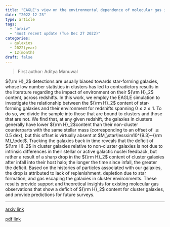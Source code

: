 ```yaml
---
title: "EAGLE's view on the environmental dependence of molecular gas in star-forming galaxies"
date: "2022-12-23"
type: article
tags:
  - "arxiv"
  - "most recent update (Tue Dec 27 2022)"
categories:
  - galaxies
  - 2022(year)
  - 12(month)
draft: false
---
```


> First author: Aditya Manuwal

 ${\rm H}_2$ detections are usually biased towards star-forming galaxies,
whose low number statistics in clusters has led to contradictory results in the
literature regarding the impact of environment on their ${\rm H}_2$ content,
across redshifts. In this work, we employ the EAGLE simulation to investigate
the relationship between the ${\rm H}_2$ content of star-forming galaxies and
their environment for redshifts spanning $0\leq z\leq 1$. To do so, we divide
the sample into those that are bound to clusters and those that are not. We
find that, at any given redshift, the galaxies in clusters generally have lower
${\rm H}_2$content than their non-cluster counterparts with the same stellar
mass (corresponding to an offset of $\lesssim 0.5$ dex), but this offset is
virtually absent at $M_\star\lesssim10^{9.3}~{\rm M}_\odot$. Tracking the
galaxies back in time reveals that the deficit of ${\rm H}_2$ in cluster
galaxies relative to non-cluster galaxies is not due to intrinsic differences
in their stellar or active galactic nuclei feedback, but rather a result of a
sharp drop in the ${\rm H}_2$ content of cluster galaxies after infall into
their host halo; the longer the time since infall, the greater the deficit.
Based on the histories of particles associated with our galaxies, the drop is
attributed to lack of replenishment, depletion due to star formation, and gas
escaping the galaxies in cluster environments. These results provide support
and theoretical insights for existing molecular gas observations that show a
deficit of ${\rm H}_2$ content for cluster galaxies, and provide predictions
for future surveys.

---
[arxiv link](http://arxiv.org/abs/2212.12187v1)

[pdf link](http://arxiv.org/pdf/2212.12187v1)